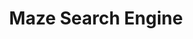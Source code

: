 ---
layout: page
title: Maze Search Engine
description: A search engine built on a standard dump of Wikipedia atricles
            (40GB corpus). Supports normal queries and field queries.
img: /assets/img/project-images/maze.png
importance: 2
category: Work
redirect: https://github.com/mallika2011/Maze-Search-Engine
---